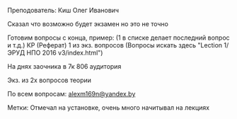Преподователь: Киш Олег Иванович

Сказал что возможно будет экзамен но это не точно

Готовим вопросы с конца, пример: (1 в списке делает последний вопрос и т.д.)
КР (Реферат) 1 из экз. вопросов (Вопросы искать здесь "Lection 1/ЭРУД НПО 2016 v3/index.html")

На днях заочника в 7к 806 аудитория

Экз. из 2х вопросов теории

По всем вопросам: alexm169n@yandex.by

Метки: Отмечал на установке, очень много начитывал на лекциях
